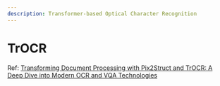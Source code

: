 ```yaml
---
description: Transformer-based Optical Character Recognition
---
```


# TrOCR

Ref: [Transforming Document Processing with Pix2Struct and TrOCR: A Deep Dive into Modern OCR and VQA Technologies](https://ashokpoudel.medium.com/transforming-document-processing-with-pix2struct-and-trocr-a-deep-dive-into-modern-ocr-and-vqa-89388bc391e)

